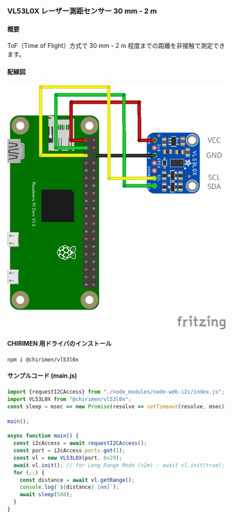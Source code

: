### VL53L0X レーザー測距センサー 30 mm - 2 m

#### 概要

ToF（Time of Flight）方式で 30 mm - 2 m 程度までの距離を非接触で測定できます。

#### 配線図

![配線図](./schematic.png "schematic")

#### CHIRIMEN 用ドライバのインストール

```shell
npm i @chirimen/vl53l0x
```

#### サンプルコード (main.js)

```javascript
import {requestI2CAccess} from "./node_modules/node-web-i2c/index.js";
import VL53L0X from "@chirimen/vl53l0x";
const sleep = msec => new Promise(resolve => setTimeout(resolve, msec));

main();

async function main() {
  const i2cAccess = await requestI2CAccess();
  const port = i2cAccess.ports.get(1);
  const vl = new VL53L0X(port, 0x29);
  await vl.init(); // for Long Range Mode (<2m) : await vl.init(true);
  for (;;) {
    const distance = await vl.getRange();
    console.log(`${distance} [mm]`);
    await sleep(500);
  }
}


```
